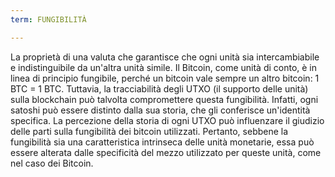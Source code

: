 ```yaml
---
term: FUNGIBILITÀ

---
```

La proprietà di una valuta che garantisce che ogni unità sia intercambiabile e indistinguibile da un'altra unità simile. Il Bitcoin, come unità di conto, è in linea di principio fungibile, perché un bitcoin vale sempre un altro bitcoin: 1 BTC = 1 BTC. Tuttavia, la tracciabilità degli UTXO (il supporto delle unità) sulla blockchain può talvolta compromettere questa fungibilità. Infatti, ogni satoshi può essere distinto dalla sua storia, che gli conferisce un'identità specifica. La percezione della storia di ogni UTXO può influenzare il giudizio delle parti sulla fungibilità dei bitcoin utilizzati. Pertanto, sebbene la fungibilità sia una caratteristica intrinseca delle unità monetarie, essa può essere alterata dalle specificità del mezzo utilizzato per queste unità, come nel caso dei Bitcoin.
